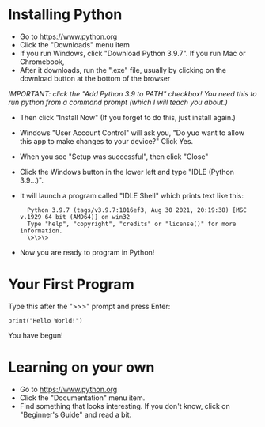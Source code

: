 # Installing Python

* Go to <https://www.python.org>
* Click the "Downloads" menu item
* If you run Windows, click "Download Python 3.9.7". If you run Mac or Chromebook, 
* After it downloads, run the ".exe" file, usually by clicking on the download button at the bottom of the browser

*IMPORTANT: click the "Add Python 3.9 to PATH" checkbox! You need this to run python from a command prompt (which I will teach you about.)*

* Then click "Install Now" (If you forget to do this, just install again.)
* Windows "User Account Control" will ask you, "Do yuo want to allow this app to make changes to your device?" Click Yes.
* When you see "Setup was successful", then click "Close"
* Click the Windows button in the lower left and type "IDLE (Python 3.9...)".
* It will launch a program called "IDLE Shell" which prints text like this:

        Python 3.9.7 (tags/v3.9.7:1016ef3, Aug 30 2021, 20:19:38) [MSC v.1929 64 bit (AMD64)] on win32
        Type "help", "copyright", "credits" or "license()" for more information.
        \>\>\> 

* Now you are ready to program in Python!

# Your First Program

Type this after the "\>\>\>" prompt and press Enter:

    
    print("Hello World!")
    

You have begun!

# Learning on your own

* Go to <https://www.python.org>
* Click the "Documentation" menu item. 
* Find something that looks interesting. If you don't know, click on "Beginner's Guide" and read a bit.
